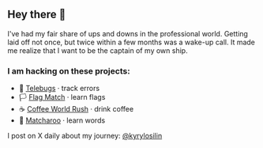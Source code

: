 ## Hey there 👋

I've had my fair share of ups and downs in the professional world. Getting laid off not once, but twice within a few months was a wake-up call. It made me realize that I want to be the captain of my own ship.

### I am hacking on these projects:

- 🐛 [Telebugs](https://telebugs.com) &middot; track errors
- 🏳️ [Flag Match](https://flagmatch.com) &middot; learn flags
- ☕️ [Coffee World Rush](https://coffeeworldrush.com) &middot; drink coffee
- 🍵 [Matcharoo](https://matcharoo.app) &middot; learn words

I post on X daily about my journey: [@kyrylosilin](https://x.com/kyrylosilin)
